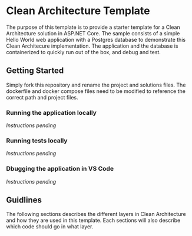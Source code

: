 # Clean Architecture Template

The purpose of this template is to provide a starter template for a Clean Architecture solution in ASP.NET Core. The
sample consists of a simple Hello World web application with a Postgres database to demonstrate this Clean Architecure
implementation. The application and the database is containerized to quickly run out of the box, and debug and test.

## Getting Started

Simply fork this repository and rename the project and solutions files. The dockerfile and docker compose files need to
be modified to reference the correct path and project files.

### Running the application locally

_Instructions pending_

### Running tests locally

_Instructions pending_

### Dbugging the application in VS Code

_Instructions pending_

## Guidlines

The following sections describes the different layers in Clean Architecture and how they are used in this template.
Each sections will also describe which code should go in what layer.